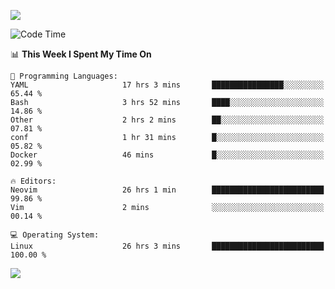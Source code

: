 <!-- [![Top Langs](https://github-readme-stats.vercel.app/api/top-langs/?username=gagahsyuja&theme=dracula&hide_border=true&border_radius=7)](https://github.com/anuraghazra/github-readme-stats) -->

![](https://komarev.com/ghpvc/?username=gagahsyuja&color=orange)

<!--START_SECTION:waka-->
![Code Time](http://img.shields.io/badge/Code%20Time-1%2C590%20hrs%2052%20mins-blue)

📊 **This Week I Spent My Time On** 

```text
💬 Programming Languages: 
YAML                     17 hrs 3 mins       ████████████████░░░░░░░░░   65.44 % 
Bash                     3 hrs 52 mins       ████░░░░░░░░░░░░░░░░░░░░░   14.86 % 
Other                    2 hrs 2 mins        ██░░░░░░░░░░░░░░░░░░░░░░░   07.81 % 
conf                     1 hr 31 mins        █░░░░░░░░░░░░░░░░░░░░░░░░   05.82 % 
Docker                   46 mins             █░░░░░░░░░░░░░░░░░░░░░░░░   02.99 % 

🔥 Editors: 
Neovim                   26 hrs 1 min        █████████████████████████   99.86 % 
Vim                      2 mins              ░░░░░░░░░░░░░░░░░░░░░░░░░   00.14 % 

💻 Operating System: 
Linux                    26 hrs 3 mins       █████████████████████████   100.00 % 
```


<!--END_SECTION:waka-->

![](https://hit.yhype.me/github/profile?account_id=96577465)

